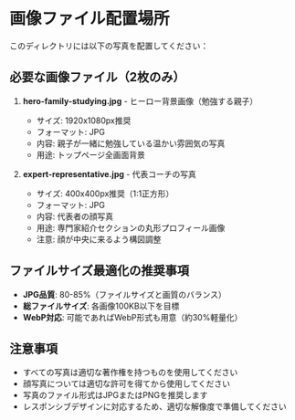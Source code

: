 # 画像ファイル配置場所

このディレクトリには以下の写真を配置してください：

## 必要な画像ファイル（2枚のみ）

1. **hero-family-studying.jpg** - ヒーロー背景画像（勉強する親子）
   - サイズ: 1920x1080px推奨
   - フォーマット: JPG
   - 内容: 親子が一緒に勉強している温かい雰囲気の写真
   - 用途: トップページ全画面背景

2. **expert-representative.jpg** - 代表コーチの写真
   - サイズ: 400x400px推奨（1:1正方形）
   - フォーマット: JPG
   - 内容: 代表者の顔写真
   - 用途: 専門家紹介セクションの丸形プロフィール画像
   - 注意: 顔が中央に来るよう構図調整

## ファイルサイズ最適化の推奨事項

- **JPG品質**: 80-85%（ファイルサイズと画質のバランス）
- **総ファイルサイズ**: 各画像100KB以下を目標
- **WebP対応**: 可能であればWebP形式も用意（約30%軽量化）

## 注意事項

- すべての写真は適切な著作権を持つものを使用してください
- 顔写真については適切な許可を得てから使用してください
- 写真のファイル形式はJPGまたはPNGを推奨します
- レスポンシブデザインに対応するため、適切な解像度で準備してください
